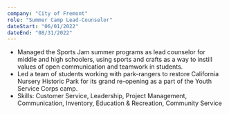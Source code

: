 ```yaml
---
company: "City of Fremont"
role: "Summer Camp Lead-Counselor"
dateStart: "06/01/2022"
dateEnd: "08/31/2022"
---
```

- Managed the Sports Jam summer programs as lead counselor for middle and high schoolers, using sports and crafts as a way to instill values of open communication and teamwork in students.
- Led a team of students working with park-rangers to restore California Nursery Historic Park for its grand re-opening as a part of the Youth Service Corps camp. 
- Skills: Customer Service, Leadership, Project Management, Communication, Inventory, Education & Recreation, Community Service